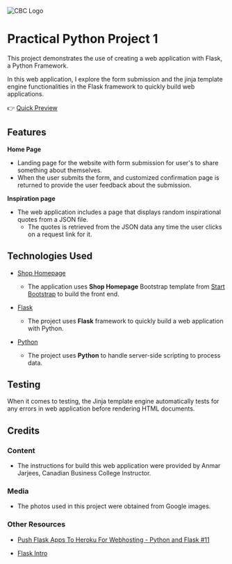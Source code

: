 ![CBC Logo](https://canadianbusinesscollege.com/wp-content/uploads/2020/09/CBC-New-Logo-Website.png)

# Practical Python Project 1

This project demonstrates the use of creating a web application with Flask, a Python Framework. 

In this web application, I explore the form submission and the jinja template engine functionalities in the Flask framework to quickly build web applications.

👉 [Quick Preview](https://practical-python-1.herokuapp.com/)

## Features

**Home Page**

- Landing page for the website with form submission for user's to share something about themselves.
- When the user submits the form, and customized confirmation page is returned to provide the user feedback about the submission.

**Inspiration page**

- The web application includes a page that displays random inspirational quotes from a JSON file.
    - The quotes is retrieved from the JSON data any time the user clicks on a request link for it.

 
## Technologies Used

- [Shop Homepage](https://startbootstrap.com/template/shop-homepage)
    - The application uses **Shop Homepage** Bootstrap template from [Start Bootstrap](https://startbootstrap.com/) to build the front end.

- [Flask](https://flask.palletsprojects.com/en/2.0.x/quickstart/)
    - The project uses **Flask** framework to quickly build a web application with Python.

- [Python](https://www.python.org/doc/)
    - The project uses **Python** to handle server-side scripting to process data.


## Testing

When it comes to testing, the Jinja template engine automatically tests for any errors in web application before rendering HTML documents.

## Credits

### Content
- The instructions for build this web application were provided by Anmar Jarjees, Canadian Business College Instructor.

### Media
- The photos used in this project were obtained from Google images.

### Other Resources 
- [Push Flask Apps To Heroku For Webhosting - Python and Flask #11](https://www.youtube.com/watch?v=Li0Abz-KT78)

- [Flask Intro](https://github.com/anmarjarjees/flask-intro)
